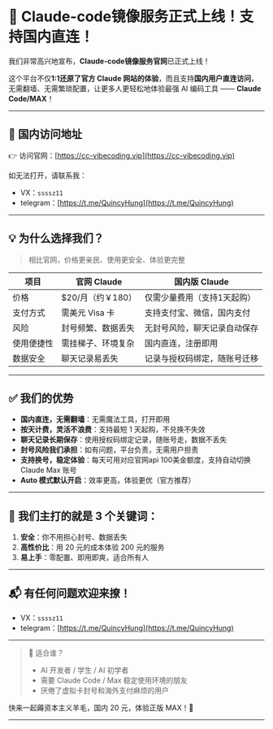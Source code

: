 # 🎉 Claude-code镜像服务正式上线！支持国内直连！

我们非常高兴地宣布，**Claude-code镜像服务官网**已正式上线！

这个平台不仅**1:1还原了官方 Claude 网站的体验**，而且支持**国内用户直连访问**，无需翻墙、无需繁琐配置，让更多人更轻松地体验最强 AI 编码工具 —— **Claude Code/MAX**！

---

## 🚀 国内访问地址

👉 访问官网：[https://cc-vibecoding.vip](https://cc-vibecoding.vip)

如无法打开，请联系我：

- VX：`ssssz11`  
- telegram：[https://t.me/QuincyHung](https://t.me/QuincyHung)  
---

## 💡 为什么选择我们？

> 相比官网，价格更亲民、使用更安全、体验更完整

| 项目 | 官网 Claude | 国内版 Claude |
|------|-------------|----------------|
| 价格 | $20/月（约￥180） | 仅需少量费用（支持1天起购） |
| 支付方式 | 需美元 Visa 卡 | 支持支付宝、微信，国内支付 |
| 风险 | 封号频繁、数据丢失 | 无封号风险，聊天记录自动保存 |
| 使用便捷性 | 需挂梯子、环境复杂 | 国内直连，注册即用 |
| 数据安全 | 聊天记录易丢失 | 记录与授权码绑定，随账号迁移 |

---

## ✅ 我们的优势

- **国内直连，无需翻墙**：无需魔法工具，打开即用
- **按天计费，灵活不浪费**：支持最短 1 天起购，不兑换不失效
- **聊天记录长期保存**：使用授权码绑定记录，随账号走，数据不丢失
- **封号风险我们承担**：如有问题，平台负责，无需用户担责
- **支持换号，稳定体验**：每天可用对应官网api 100美金额度，支持自动切换 Claude Max 账号
- **Auto 模式默认开启**：效率更高，体验更优（官方推荐）

---

## 🧠 我们主打的就是 3 个关键词：

1. **安全**：你不用担心封号、数据丢失
2. **高性价比**：用 20 元的成本体验 200 元的服务
3. **易上手**：零配置、即用即爽，适合所有人

---

## 📬 有任何问题欢迎来撩！

- VX：`ssssz11`  
- telegram：[https://t.me/QuincyHung](https://t.me/QuincyHung)  

---

> 📌 适合谁？
> - AI 开发者 / 学生 / AI 初学者
> - 需要 Claude Code / Max 稳定使用环境的朋友
> - 厌倦了虚拟卡封号和海外支付麻烦的用户

快来一起薅资本主义羊毛，国内 20 元，体验正版 MAX！🎯

---
